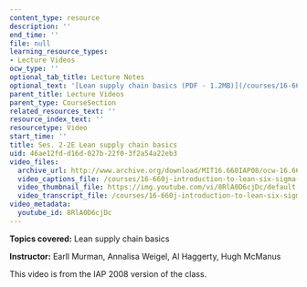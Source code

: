 ```yaml
---
content_type: resource
description: ''
end_time: ''
file: null
learning_resource_types:
- Lecture Videos
ocw_type: ''
optional_tab_title: Lecture Notes
optional_text: '[Lean supply chain basics (PDF - 1.2MB)](/courses/16-660j-introduction-to-lean-six-sigma-methods-january-iap-2012/resources/mit16_660jiap12_2-2e)'
parent_title: Lecture Videos
parent_type: CourseSection
related_resources_text: ''
resource_index_text: ''
resourcetype: Video
start_time: ''
title: Ses. 2-2E Lean supply chain basics
uid: 46ae12fd-d16d-027b-22f0-3f2a54a22eb3
video_files:
  archive_url: http://www.archive.org/download/MIT16.660IAP08/ocw-16.660-iap08-ses2-2_300k.mp4
  video_captions_file: /courses/16-660j-introduction-to-lean-six-sigma-methods-january-iap-2012/6502c48875a85cfeb9ba4d8be6bd9a91_8RlA0D6cjDc.vtt
  video_thumbnail_file: https://img.youtube.com/vi/8RlA0D6cjDc/default.jpg
  video_transcript_file: /courses/16-660j-introduction-to-lean-six-sigma-methods-january-iap-2012/a1aac891e7b9a7309375009cd772980c_8RlA0D6cjDc.pdf
video_metadata:
  youtube_id: 8RlA0D6cjDc
---
```


**Topics covered:** Lean supply chain basics

**Instructor:** Earll Murman, Annalisa Weigel, Al Haggerty, Hugh McManus

This video is from the IAP 2008 version of the class.




